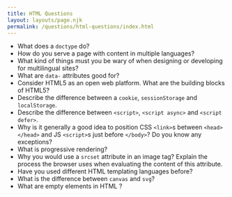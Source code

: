 ```yaml
---
title: HTML Questions
layout: layouts/page.njk
permalink: /questions/html-questions/index.html
---
```


- What does a `doctype` do?
- How do you serve a page with content in multiple languages?
- What kind of things must you be wary of when designing or developing for multilingual sites?
- What are `data-` attributes good for?
- Consider HTML5 as an open web platform. What are the building blocks of HTML5?
- Describe the difference between a `cookie`, `sessionStorage` and `localStorage`.
- Describe the difference between `<script>`, `<script async>` and `<script defer>`.
- Why is it generally a good idea to position CSS `<link>`s between `<head></head>` and JS `<script>`s just before `</body>`? Do you know any exceptions?
- What is progressive rendering?
- Why you would use a `srcset` attribute in an image tag? Explain the process the browser uses when evaluating the content of this attribute.
- Have you used different HTML templating languages before?
- What is the difference between `canvas` and `svg`?
- What are empty elements in HTML ?

